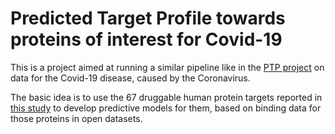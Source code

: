 Predicted Target Profile towards proteins of interest for Covid-19
==================================================================

This is a project aimed at running a similar pipeline like in the [PTP
project](https://github.com/pharmbio/ptp-project) on data for the Covid-19
disease, caused by the Coronavirus.

The basic idea is to use the 67 druggable human protein targets reported in
[this study](https://doi.org/10.1101/2020.03.22.002386) to develop predictive
models for them, based on binding data for those proteins in open datasets.
